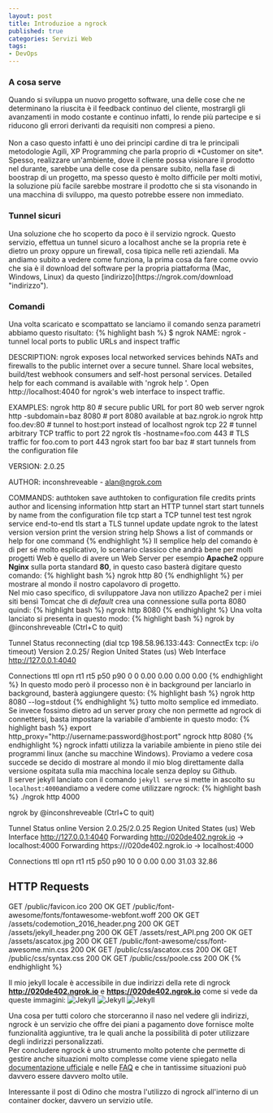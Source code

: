 ```yaml
---
layout: post
title: Introduzioe a ngrock
published: true
categories: Servizi Web
tags:
- DevOps
---
```

<h3>A cosa serve</h3>
Quando si sviluppa un nuovo progetto software, una delle cose che ne determinano la riuscita è il feedback continuo del cliente, mostrargli gli avanzamenti in modo costante e continuo infatti, lo rende più partecipe e si riducono gli errori derivanti da requisiti non compresi a pieno.
<br/><br/>
Non a caso questo infatti è uno dei principi cardine di tra le principali metodologie Agili, XP Programming che parla proprio di *Customer on site*.
Spesso, realizzare un'ambiente, dove il cliente possa visionare il prodotto nel durante, sarebbe una delle cose da pensare subito, nella fase di boostrap di un progetto, ma spesso questo è molto difficile per molti motivi, la soluzione più facile sarebbe mostrare il prodotto che si sta visonando in una macchina di sviluppo, ma questo potrebbe essere non immediato.<br/>

<h3>Tunnel sicuri</h3>
Una soluzione che ho scoperto da poco è il servizio ngrock.
Questo servizio, effettua un tunnel sicuro a localhost anche se la propria rete è dietro un proxy oppure un firewall, cosa tipica nelle reti aziendali.
Ma andiamo subito a vedere come funziona, la prima cosa da fare come ovvio che sia è il download del software per la propria piattaforma (Mac, Windows, Linux) da questo [indirizzo](https://ngrok.com/download "indirizzo").<br/>

<h3>Comandi</h3>
Una volta scaricato e scompattato se lanciamo il comando senza parametri abbiamo questo risultato:
{% highlight bash %}
$ ngrok
NAME:
   ngrok - tunnel local ports to public URLs and inspect traffic

DESCRIPTION:
    ngrok exposes local networked services behinds NATs and firewalls to the
    public internet over a secure tunnel. Share local websites, build/test
    webhook consumers and self-host personal services.
    Detailed help for each command is available with 'ngrok help <command>'.
    Open http://localhost:4040 for ngrok's web interface to inspect traffic.

EXAMPLES:
    ngrok http 80                    # secure public URL for port 80 web server
    ngrok http -subdomain=baz 8080   # port 8080 available at baz.ngrok.io
    ngrok http foo.dev:80            # tunnel to host:port instead of localhost
    ngrok tcp 22                     # tunnel arbitrary TCP traffic to port 22
    ngrok tls -hostname=foo.com 443  # TLS traffic for foo.com to port 443
    ngrok start foo bar baz          # start tunnels from the configuration file

VERSION:
   2.0.25

AUTHOR:
  inconshreveable - <alan@ngrok.com>

COMMANDS:
   authtoken    save authtoken to configuration file
   credits      prints author and licensing information
   http         start an HTTP tunnel
   start        start tunnels by name from the configuration file
   tcp          start a TCP tunnel
   test         test ngrok service end-to-end
   tls          start a TLS tunnel
   update       update ngrok to the latest version
   version      print the version string
   help         Shows a list of commands or help for one command
    {% endhighlight %}
  Il semplice help del comando è di per sé molto esplicativo, lo scenario classico che andrà bene per molti progetti Web è quello di avere un Web Server per esempio **Apache2** oppure **Nginx** sulla porta standard **80**, in questo caso basterà digitare questo comando:
{% highlight bash %}
   ngrok http 80 
  {% endhighlight %}
per mostrare al mondo il nostro capolavoro di progetto.<br/>
Nel mio caso specifico, di sviluppatore Java non utilizzo Apache2 per i miei siti  bensì Tomcat che di *default* crea una connessione sulla porta 8080 quindi:
{% highlight bash %}
   ngrok http 8080 
   {% endhighlight %}
Una volta lanciato si presenta in questo modo:
{% highlight bash %}
ngrok by @inconshreveable                                                                                                                               (Ctrl+C to quit)

Tunnel Status                 reconnecting (dial tcp 198.58.96.133:443: ConnectEx tcp: i/o timeout)
Version                       2.0.25/
Region                        United States (us)
Web Interface                 http://127.0.0.1:4040

Connections                   ttl     opn     rt1     rt5     p50     p90
                              0       0       0.00    0.00    0.00    0.00
{% endhighlight %}
In questo modo però il processo non è in background per lanciarlo in background, basterà aggiungere questo:
{% highlight bash %}
 ngrok http 8080 --log=stdout
{% endhighlight %}
tutto molto semplice ed immediato.
Se invece fossimo dietro ad un server proxy che non permette ad ngrock di connettersi, basta impostare la variabile d'ambiente in questo modo:
{% highlight bash %}
export http_proxy="http://username:password@host:port"
ngrock http 8080
{% endhighlight %}
ngrock infatti utilizza la variabile ambiente in pieno stile dei programmi linux (anche su macchine Windows).
Proviamo a vedere cosa succede se decido di mostrare al mondo il mio blog direttamente dalla versione ospitata sulla mia macchina locale senza deploy su Github.<br/>
Il server jekyll lanciato con il comando ```jekyll serve``` si mette in ascolto su ```localhost:4000```andiamo a vedere come utilizzare ngrock: 
{% highlight bash %}
./ngrok http 4000

ngrok by @inconshreveable                                                                                                                                                       (Ctrl+C to quit)

Tunnel Status                 online
Version                       2.0.25/2.0.25
Region                        United States (us)
Web Interface                 http://127.0.0.1:4040
Forwarding                    http://020de402.ngrok.io -> localhost:4000
Forwarding                    https:///020de402.ngrok.io -> localhost:4000

Connections                   ttl     opn     rt1     rt5     p50     p90
                              10      0       0.00    0.00    31.03   32.86

HTTP Requests
-------------

GET /public/favicon.ico                                 200 OK
GET /public/font-awesome/fonts/fontawesome-webfont.woff 200 OK
GET /assets/codemotion_2016_header.png                  200 OK
GET /assets/jekyll_header.png                           200 OK
GET /assets/rest_API.png                                200 OK
GET /assets/ascatox.jpg                                 200 OK
GET /public/font-awesome/css/font-awesome.min.css       200 OK
GET /public/css/ascatox.css                             200 OK
GET /public/css/syntax.css                              200 OK
GET /public/css/poole.css                               200 OK
{% endhighlight %}

Il mio jekyll locale è accessibile in due indirizzi della rete di ngrock **http://020de402.ngrok.io** e  **https://020de402.ngrok.io** come si vede da queste immagini:
![Jekyll]({{site.baseurl}}/assets/ngrock_localhost.png)
![Jekyll]({{site.baseurl}}/assets/ngrock_http.png)
![Jekyll]({{site.baseurl}}/assets/ngrock_https.png)

Una cosa per tutti coloro che storceranno il naso nel vedere gli indirizzi, ngrock è un servizio che offre dei piani a pagamento dove fornisce molte funzionalità aggiuntive,
tra le quali anche la possibilità di poter utilizzare degli indirizzi personalizzati.
<br/>
Per concludere ngrock è uno strumento molto potente che permette di gestire anche situazioni molto complesse come viene spiegato nella [documentazione ufficiale](https://ngrok.com/docs "documentazione ufficiale") e nelle [FAQ](https://ngrok.com/faq "FAQ") e che in tantissime situazioni può davvero essere davvero molto utile.<br/>

Interessante il post di Odino che mostra l'utilizzo di ngrock all'interno di un container docker, davvero un servizio utile.


